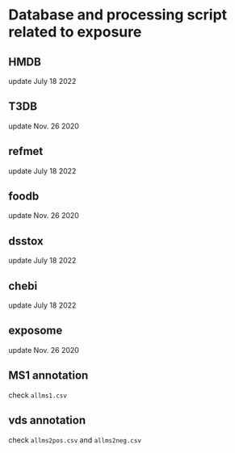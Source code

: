 # Database and processing script related to exposure 

## HMDB

update July 18 2022

## T3DB

update Nov. 26 2020

## refmet

update July 18 2022

## foodb

update Nov. 26 2020

## dsstox

update July 18 2022

## chebi

update July 18 2022

## exposome

update Nov. 26 2020

## MS1 annotation

check `allms1.csv`

## vds annotation

check `allms2pos.csv` and `allms2neg.csv`
